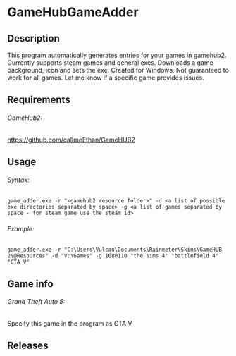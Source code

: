 # GameHubGameAdder
## Description
This program automatically generates entries for your games in gamehub2. Currently supports steam games and general exes. Downloads a game background, icon and sets the exe. 
Created for Windows. Not guaranteed to work for all games. Let me know if a specific game provides issues.

## Requirements
###### GameHub2: 
https://github.com/callmeEthan/GameHUB2


## Usage
###### Syntax:
```
game_adder.exe -r "<gamehub2 resource folder>" -d <a list of possible exe directories separated by space> -g <a list of games separated by space - for steam game use the steam id>
```
###### Example:
```
game_adder.exe -r "C:\Users\Vulcan\Documents\Rainmeter\Skins\GameHUB 2\@Resources" -d "V:\Games" -g 1080110 "the sims 4" "battlefield 4" "GTA V"
```

## Game info
###### Grand Theft Auto 5:
Specify this game in the program as GTA V


## Releases
